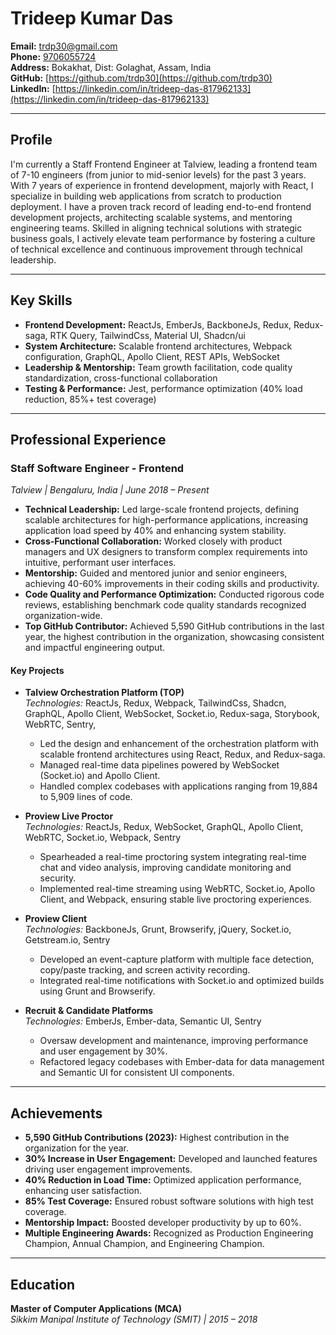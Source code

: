 # Trideep Kumar Das

**Email:** [trdp30@gmail.com](mailto:trdp30@gmail.com)  
**Phone:** [9706055724](tel:9706055724)  
**Address:** Bokakhat, Dist: Golaghat, Assam, India  
**GitHub:** [https://github.com/trdp30](https://github.com/trdp30)  
**LinkedIn:** [https://linkedin.com/in/trideep-das-817962133](https://linkedin.com/in/trideep-das-817962133)

---

## Profile

I'm currently a Staff Frontend Engineer at Talview, leading a frontend team of 7-10 engineers (from junior to mid-senior levels) for the past 3 years. With 7 years of experience in frontend development, majorly with React, I specialize in building web applications from scratch to production deployment. I have a proven track record of leading end-to-end frontend development projects, architecting scalable systems, and mentoring engineering teams. Skilled in aligning technical solutions with strategic business goals, I actively elevate team performance by fostering a culture of technical excellence and continuous improvement through technical leadership.

---

## Key Skills

- **Frontend Development:** ReactJs, EmberJs, BackboneJs, Redux, Redux-saga, RTK Query, TailwindCss, Material UI, Shadcn/ui
- **System Architecture:** Scalable frontend architectures, Webpack configuration, GraphQL, Apollo Client, REST APIs, WebSocket
- **Leadership & Mentorship:** Team growth facilitation, code quality standardization, cross-functional collaboration
- **Testing & Performance:** Jest, performance optimization (40% load reduction, 85%+ test coverage)

---

## Professional Experience

### **Staff Software Engineer - Frontend**

_Talview | Bengaluru, India | June 2018 – Present_

- **Technical Leadership:** Led large-scale frontend projects, defining scalable architectures for high-performance applications, increasing application load speed by 40% and enhancing system stability.
- **Cross-Functional Collaboration:** Worked closely with product managers and UX designers to transform complex requirements into intuitive, performant user interfaces.
- **Mentorship:** Guided and mentored junior and senior engineers, achieving 40-60% improvements in their coding skills and productivity.
- **Code Quality and Performance Optimization:** Conducted rigorous code reviews, establishing benchmark code quality standards recognized organization-wide.
- **Top GitHub Contributor:** Achieved 5,590 GitHub contributions in the last year, the highest contribution in the organization, showcasing consistent and impactful engineering output.

#### Key Projects

- **Talview Orchestration Platform (TOP)**  
  _Technologies:_ ReactJs, Redux, Webpack, TailwindCss, Shadcn, GraphQL, Apollo Client, WebSocket, Socket.io, Redux-saga, Storybook, WebRTC, Sentry,

  - Led the design and enhancement of the orchestration platform with scalable frontend architectures using React, Redux, and Redux-saga.
  - Managed real-time data pipelines powered by WebSocket (Socket.io) and Apollo Client.
  - Handled complex codebases with applications ranging from 19,884 to 5,909 lines of code.

- **Proview Live Proctor**  
  _Technologies:_ ReactJs, Redux, WebSocket, GraphQL, Apollo Client, WebRTC, Socket.io, Webpack, Sentry

  - Spearheaded a real-time proctoring system integrating real-time chat and video analysis, improving candidate monitoring and security.
  - Implemented real-time streaming using WebRTC, Socket.io, Apollo Client, and Webpack, ensuring stable live proctoring experiences.

- **Proview Client**  
  _Technologies:_ BackboneJs, Grunt, Browserify, jQuery, Socket.io, Getstream.io, Sentry

  - Developed an event-capture platform with multiple face detection, copy/paste tracking, and screen activity recording.
  - Integrated real-time notifications with Socket.io and optimized builds using Grunt and Browserify.

- **Recruit & Candidate Platforms**  
  _Technologies:_ EmberJs, Ember-data, Semantic UI, Sentry
  - Oversaw development and maintenance, improving performance and user engagement by 30%.
  - Refactored legacy codebases with Ember-data for data management and Semantic UI for consistent UI components.

---

## Achievements

- **5,590 GitHub Contributions (2023):** Highest contribution in the organization for the year.
- **30% Increase in User Engagement:** Developed and launched features driving user engagement improvements.
- **40% Reduction in Load Time:** Optimized application performance, enhancing user satisfaction.
- **85% Test Coverage:** Ensured robust software solutions with high test coverage.
- **Mentorship Impact:** Boosted developer productivity by up to 60%.
- **Multiple Engineering Awards:** Recognized as Production Engineering Champion, Annual Champion, and Engineering Champion.

---

## Education

**Master of Computer Applications (MCA)**  
_Sikkim Manipal Institute of Technology (SMIT) | 2015 – 2018_

